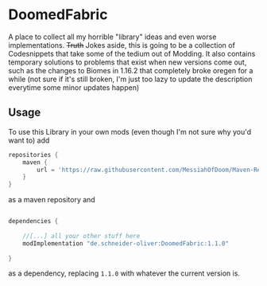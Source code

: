 # DoomedFabric

A place to collect all my horrible "library" ideas and even worse implementations. ~~Truth~~ Jokes aside, this is going to be a collection of Codesnippets that take some of the tedium out of Modding. It also contains temporary solutions to problems that exist when new versions come out, such as the changes to Biomes in 1.16.2 that completely broke oregen for a while (not sure if it's still broken, I'm just too lazy to update the description everytime some minor updates happen)

## Usage

To use this Library in your own mods (even though I'm not sure why you'd want to) add

```gradle
repositories {
    maven {
        url = 'https://raw.githubusercontent.com/MessiahOfDoom/Maven-Repo/master'
    }
}
```
as a maven repository and 

```gradle

dependencies {
	
	//[...] all your other stuff here
	modImplementation "de.schneider-oliver:DoomedFabric:1.1.0"
	
}

```
as a dependency, replacing `1.1.0` with whatever the current version is. 
